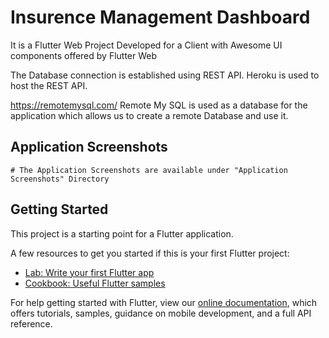 # Insurence Management Dashboard
It is a Flutter Web Project
Developed for a Client with Awesome UI components offered by Flutter Web

The Database connection is established using REST API. 
Heroku is used to host the REST API.

https://remotemysql.com/ 
Remote My SQL is used as a database for the application which allows us to create a remote Database and use it.
	
## Application Screenshots
	# The Application Screenshots are available under "Application Screenshots" Directory



## Getting Started

This project is a starting point for a Flutter application.

A few resources to get you started if this is your first Flutter project:

- [Lab: Write your first Flutter app](https://flutter.dev/docs/get-started/codelab)
- [Cookbook: Useful Flutter samples](https://flutter.dev/docs/cookbook)

For help getting started with Flutter, view our
[online documentation](https://flutter.dev/docs), which offers tutorials,
samples, guidance on mobile development, and a full API reference.
